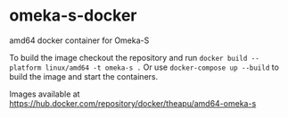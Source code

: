 # omeka-s-docker
amd64 docker container for Omeka-S

To build the image checkout the repository and run `docker build --platform linux/amd64 -t omeka-s .`
Or use `docker-compose up --build` to build the image and start the containers.

Images available at https://hub.docker.com/repository/docker/theapu/amd64-omeka-s
